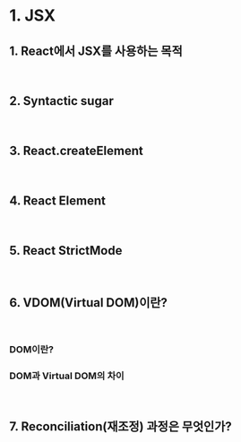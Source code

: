 # 1. JSX

## 1. React에서 JSX를 사용하는 목적

<br>

## 2. Syntactic sugar

<br>

## 3. React.createElement

<br>

## 4. React Element

<br>

## 5. React StrictMode

<br>

## 6. VDOM(Virtual DOM)이란?

<br>

### DOM이란?

### DOM과 Virtual DOM의 차이

<br>

## 7. Reconciliation(재조정) 과정은 무엇인가?
